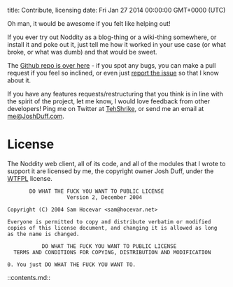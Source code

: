 title: Contribute, licensing
date: Fri Jan 27 2014 00:00:00 GMT+0000 (UTC)

Oh man, it would be awesome if you felt like helping out!

If you ever try out Noddity as a blog-thing or a wiki-thing somewhere, or install it and poke out it, just tell me how it worked in your use case (or what broke, or what was dumb) and that would be sweet.

The [Github repo is over here](https://github.com/TehShrike/noddity) - if you spot any bugs, you can make a pull request if you feel so inclined, or even just [report the issue](https://github.com/TehShrike/noddity/issues) so that I know about it.

If you have any features requests/restructuring that you think is in line with the spirit of the project, let me know, I would love feedback from other developers!  Ping me on Twitter at [TehShrike](https://twitter.com/TehShrike), or send me an email at <a href="mailty:me@JoshDuff.com">me@JoshDuff.com</a>.

License
=======

The Noddity web client, all of its code, and all of the modules that I wrote to support it are licensed by me, the copyright owner Josh Duff, under the [WTFPL](http://wtfpl2.com) license.


	       DO WHAT THE FUCK YOU WANT TO PUBLIC LICENSE
	                   Version 2, December 2004

	Copyright (C) 2004 Sam Hocevar <sam@hocevar.net>

	Everyone is permitted to copy and distribute verbatim or modified
	copies of this license document, and changing it is allowed as long
	as the name is changed.

	           DO WHAT THE FUCK YOU WANT TO PUBLIC LICENSE
	  TERMS AND CONDITIONS FOR COPYING, DISTRIBUTION AND MODIFICATION

	0. You just DO WHAT THE FUCK YOU WANT TO.

::contents.md::
